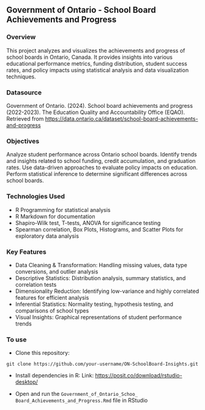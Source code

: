 ## Government of Ontario - School Board Achievements and Progress

### Overview
This project analyzes and visualizes the achievements and progress of school boards in Ontario, Canada. It provides insights into various educational performance metrics, funding distribution, student success rates, and policy impacts using statistical analysis and data visualization techniques.

### Datasource
Government of Ontario. (2024). School board achievements and progress (2022-2023). The Education Quality and Accountability Office (EQAO). Retrieved from https://data.ontario.ca/dataset/school-board-achievements-and-progress
### Objectives
Analyze student performance across Ontario school boards.
Identify trends and insights related to school funding, credit accumulation, and graduation rates.
Use data-driven approaches to evaluate policy impacts on education.
Perform statistical inference to determine significant differences across school boards.

### Technologies Used
- R Programming for statistical analysis
- R Markdown for documentation
- Shapiro-Wilk test, T-tests, ANOVA for significance testing
- Spearman correlation, Box Plots, Histograms, and Scatter Plots for exploratory data analysis

### Key Features
- Data Cleaning & Transformation: Handling missing values, data type conversions, and outlier analysis
- Descriptive Statistics: Distribution analysis, summary statistics, and correlation tests
- Dimensionality Reduction: Identifying low-variance and highly correlated features for efficient analysis
- Inferential Statistics: Normality testing, hypothesis testing, and comparisons of school types
- Visual Insights: Graphical representations of student performance trends

### To use
- Clone this repository:

`git clone https://github.com/your-username/ON-SchoolBoard-Insights.git`

- Install dependencies in R: Link: https://posit.co/download/rstudio-desktop/
  
- Open and run the `Government_of_Ontario_Schoo_ Board_Achievements_and_Progress.Rmd` file in RStudio
